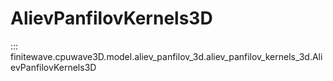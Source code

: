 # AlievPanfilovKernels3D
::: finitewave.cpuwave3D.model.aliev_panfilov_3d.aliev_panfilov_kernels_3d.AlievPanfilovKernels3D
